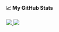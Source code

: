 <!--
**sebthom/sebthom** is a ✨ _special_ ✨ repository because its `README.md` (this file) appears on your GitHub profile.

### Hi there 👋

Here are some ideas to get you started:

- 🔭 I’m currently working on ...
- 🌱 I’m currently learning ...
- 👯 I’m looking to collaborate on ...
- 🤔 I’m looking for help with ...
- 💬 Ask me about ...
- 📫 How to reach me: ...
- 😄 Pronouns: ...
- ⚡ Fun fact: ...
-->

#### &#x1f4c8; My GitHub Stats
<!-- see https://github.com/anuraghazra/github-readme-stats -->

<a href="https://github.com/sebthom">
  <img src="https://github-readme-stats.vercel.app/api?username=sebthom&show_icons=true&line_height=33&count_private=true&include_all_commits=true&theme=default" />
  <img src="https://github-readme-stats.vercel.app/api/top-langs/?username=sebthom&langs_count=4&theme=default" />
</a>
